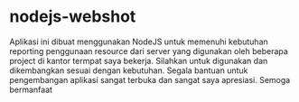 # nodejs-webshot
Aplikasi ini dibuat menggunakan NodeJS untuk memenuhi kebutuhan reporting penggunaan resource dari server yang digunakan oleh beberapa project di kantor termpat saya bekerja. Silahkan untuk digunakan dan dikembangkan sesuai dengan kebutuhan. Segala bantuan untuk pengembangan aplikasi sangat terbuka dan sangat saya apresiasi. Semoga bermanfaat

